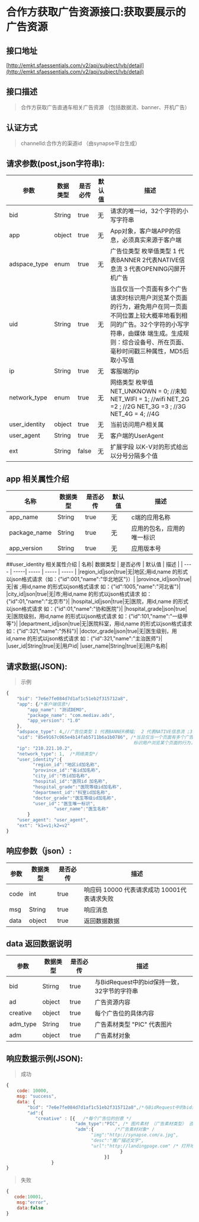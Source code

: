 # 合作方获取广告资源接口:获取要展示的广告资源

## 接口地址

[http://emkt.sfaessentials.com/v2/api/subject/lvb/detail](http://emkt.sfaessentials.com/v2/api/subject/lvb/detail)

## 接口描述

>合作方获取广告直通车相关广告资源
（包括数据流、banner、开机广告）

## 认证方式

>channelId:合作方的渠道id （由synapse平台生成）



## 请求参数(post,json字符串):

| 参数| 数据类型  | 是否必传 | 默认值 |  描述 | 
| ---- | -----| ----- | ----- | ----- | 
| bid | String|true | 无 |  请求的唯一id，32个字符的小写字符串|
| app| object|true | 无 | App对象，客户端APP的信息，必须真实来源于客户端|
|adspace_type|enum|true|无|广告位类型 枚举值类型 1 代表BANNER 2代表NATIVE信息流 3 代表OPENING闪屏开机广告|
|uid|String|true|无|当且仅当一个页面有多个广告请求时标识用户浏览某个页面的行为，避免用户在同一页面不同位置上较大概率地看到相同的广告。32个字符的小写字符串，由媒体	端生成。生成规则：综合设备号、所在页面、毫秒时间戳三种属性，MD5后取小写值|
|ip|String|true|无|客服端的ip|
|network_type|enum|true|无|网络类型 枚举值NET_UNKNOWN = 0; //未知 NET_WIFI = 1; //wifi NET_2G =2 ; //2G NET_3G =3 ; //3G NET_4G = 4; //4G|
|user_identity|object|true|无|当前访问用户相关属|
|user_agent|String|true|无|客户端的UserAgent|
|ext|String|false|无|扩展字段  以K-V对的形式给出 以分号分隔多个值|

## app 相关属性介绍
| 名称| 数据类型  | 是否必传 | 默认值 |  描述 | 
| ---- | -----| ----- | ----- | ----- | 
|app_name|String|true|无|c端的应用名称|
|package_name|String|true|无|应用的包名，应用的唯一标识|
|app_version|String|true|无|应用版本号|
##user_identity 相关属性介绍
| 名称| 数据类型  | 是否必传 | 默认值 |  描述 | 
| ---- | -----| ----- | ----- | ----- | 
|region_id|json|true|无|地区;用id,name 的形式以json格式请求（如：{"id":001,"name":"华北地区"}）|
|province_id|json|true|无|省 ;用id,name 的形式以json格式请求 如：{"id":1005,"name":"河北省"}|
|city_id|json|true|无|市;用id,name 的形式以json格式请求 如：{"id":01,"name":"北京市"}|
|hospital_id|json|true|无|医院，用id,name 的形式以json格式请求 如：{"id":01,"name":"协和医院"}|
|hospital_grade|json|true|无|医院级别，用id,name 的形式以json格式请求 如：{"id":101,"name":"一级甲等"}|
|department_id|json|true|无|医院科室，用id,name 的形式以json格式请求 如：{"id":321,"name":"外科"}|
|doctor_grade|json|true|无|医生级别，用id,name 的形式以json格式请求 如：{"id":321,"name":"主治医师"}|
|user_id|String|true|无|用户id|
|user_name|String|true|无|用户名称|
## 请求数据(JSON):

> 示例

```javascript
{
    "bid": "7e6e7fe084d7d1af1c51eb2f315712a8",
    "app": {/*客户端信息*/
        "app_name": "测试DEMO",
        "package_name": "com.mediav.ads",
        "app_version": "1.0"
    },
    "adspace_type": 4,//广告位类型 1 代表BANNER横幅;  2 代表NATIVE信息流 ;3 代表OPENING开屏 
    "uid": "85e9167c065e4b14fab5711b6a1b0786", /*当且仅当一个页面有多个广告请求时 
                                                标识用户浏览某个页面的行为，避免用户在同一页面不同位置上较大概率地看到相同的广告。32个字符的小写字符串，由媒体	端生成。生成规则：综合设备号、所在页面、毫秒时间戳三种属性，MD5后取小写值*/
    "ip": "210.221.10.2",
    "network_type": 1,  /*网络类型*/
    "user_identity":{   
		  "region_id":"地区id加名称",  
		  "province_id":"省id加名称",
		  "city_id":"市id加名称",
		  "hospital_id":"医院id 加名称",
		  "hospital_grade":"医院等级id加名称",
		  "department_id":"科室id加名称",
		  "doctor_grade":"医生等级id加名称",
		  "user_id"："医生唯一标识",
                  "user_name":"医生名称"
		}
    "user_agent": "user_agent",
    "ext": "k1=v1;k2=v2"
}
```


## 响应参数（json）:

| 参数| 数据类型  | 是否必传|  描述 | 
| ---- | -----| ----- | ----- | 
| code| int|true |  响应码 10000 代表请求成功 10001代表请求失败|
|msg|String|true|响应消息|
|data|object|true|返回数据数据|

## data 返回数据说明
| 参数| 数据类型  | 是否必传|  描述 | 
| ---- | -----| ----- | ----- | 
|bid|Stirng|true|与BidRequest中的bid保持一致，32字节的字符串|
|ad|object|true|广告资源内容|
|creative|object|true|每个广告位的具体内容|
|adm_type|String|true|广告素材类型 "PIC" 代表图片|
|adm|object|true|广告素材对象|

## 响应数据示例(JSON):

> 成功

```javascript
{
    code: 10000,
    msg: "success",
    data: {
        "bid": "7e6e7fe084d7d1af1c51eb2f315712a8",/*与BidRequest中的bid保持一致，32字节的字符串*/ 
        "ad":{
           "creative" : [{   /*每个广告位的创意 */
                          "adm_type":"PIC", /* 图片素材 （广告素材类型） 咨询 QA 点播 直播 等等  */  
                          "adm":{        /*广告素材对象* /
		                        "img":"http://synapse.com/a.jpg",
		                        "desc":"推广描述文字",
		                        "url":"http://landingpage.com" /* 打开地址或下载地址 （落地页地址，目前均会填充，须支持HTTP和HTTPS）*/
                                           }
                                     }]
                 }
}
```
> 失败 

```javascript
{
   code:10001,
    msg:"error",
    data:false
}
```

